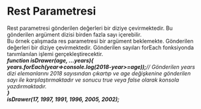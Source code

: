 <h1>Rest Parametresi</h1>
Rest parametresi gönderilen değerleri bir diziye çevirmektedir. Bu gönderilen argüment dizisi birden fazla sayı içerebilir. <br>
Bu örnek çalışmada res parametresi bir argüment beklemekte. Gönderilen değerleri bir diziye çevirmektedir. Gönderilen sayıları forEach fonksiyonda tanımlanılan işlemi gerçekleştirecektir.<br>
<b><i>function isDrawer(age, ...years){<br>
  years.forEach(year=>console.log(2018-year>=age));</b>// Gönderilen years dizi elemanlarını 2018 sayısından çıkartıp ve age değişkenine gönderilen sayı ile karşılaştırmaktadır ve sonucu true veya false olarak konsola yazdırmaktadır.<br>
<b>}<br>
isDrawer(17, 1997, 1991, 1996, 2005, 2002);</b></i><br> 
